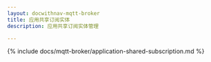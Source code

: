 ```yaml
---
layout: docwithnav-mqtt-broker
title: 应用共享订阅实体
description: 应用共享订阅实体管理

---
```


{% include docs/mqtt-broker/application-shared-subscription.md %}